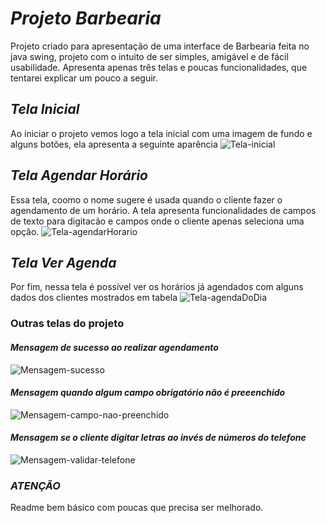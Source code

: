 # *Projeto Barbearia*

Projeto criado para apresentação de uma interface de Barbearia feita no java swing, projeto com o intuito de ser simples, amigável e de fácil usabilidade. Apresenta apenas três telas e poucas funcionalidades, que tentarei explicar um pouco a seguir.

## *Tela Inicial*
Ao iniciar o projeto vemos logo a tela inicial com uma imagem de fundo e alguns botões, ela apresenta a seguinte aparência
![Tela-inicial](https://github.com/user-attachments/assets/ad3a9ae9-9cce-451e-87e6-f481eff29380)

## *Tela Agendar Horário*
Essa tela, coomo o nome sugere é usada quando o cliente fazer o agendamento de um horário. A tela apresenta funcionalidades de campos de texto para digitacão e campos onde o cliente apenas seleciona uma opção.
![Tela-agendarHorario](https://github.com/user-attachments/assets/785b5eb3-b3a2-4ee1-b600-4bdb3e0bc358)

## *Tela Ver Agenda*
Por fim, nessa tela é possível ver os horários já agendados com alguns dados dos clientes mostrados em tabela
![Tela-agendaDoDia](https://github.com/user-attachments/assets/068f9daf-106c-4122-b6d8-7fb5bcb11c55)


### Outras telas do projeto
#### *Mensagem de sucesso ao realizar agendamento*
![Mensagem-sucesso](https://github.com/user-attachments/assets/8b586412-ecb0-4ab1-bf2d-2dae95674023)

#### *Mensagem quando algum campo obrigatório não é preeenchido*
![Mensagem-campo-nao-preenchido](https://github.com/user-attachments/assets/d137e896-cab0-40ee-a273-5c0808f77f4b)

#### *Mensagem se o cliente digitar letras ao invés de números do telefone*
![Mensagem-validar-telefone](https://github.com/user-attachments/assets/aad70307-8ada-4df0-8b7b-b915a6efc168)


### *ATENÇÃO*
Readme bem básico com poucas que precisa ser melhorado.
